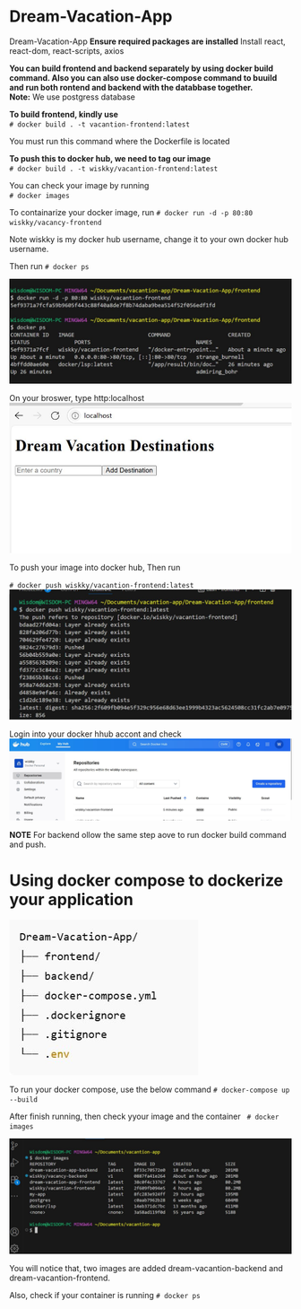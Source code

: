 # Dream-Vacation-App
Dream-Vacation-App
**Ensure required packages are installed**
Install react, react-dom, react-scripts, axios

**You can build frontend and backend separately by using docker build command. Also you can also use docker-compose command to buuild and run both rontend and backend with the databbase together.**    
**Note:** We use postgress database 

**To build frontend, kindly use**  
`# docker build . -t vacantion-frontend:latest `  

You must run this command where the Dockerfile is located

**To push this to docker hub, we need to tag our image**  
`# docker build . -t wiskky/vacantion-frontend:latest` 

You can check your image by running     
`# docker images`  

To containarize your docker image, run 
`# docker run -d -p 80:80 wiskky/vacancy-frontend`

Note wiskky is my docker hub username, change it to your own docker hub username. 

Then run `# docker ps`

![](Image/DockerImages.JPG)  

On your broswer, type http:localhost
![](Image/frontendOutput.JPG)

To push your image into docker hub, Then run 

`# docker push wiskky/vacantion-frontend:latest` 
![](Image/dockerpushh.JPG)

Login into your docker hhub accont and check 
![](Image/DockerPush.JPG)

**NOTE** For backend ollow the same step aove to run docker build command and push.

# Using docker compose to dockerize your application
![](Image/tree.JPG)

To run your docker compose, use the below command
`# docker-compose up --build`

After finish running, then check yyour image and the container
` # docker images`

![](Image/compose1.JPG)  

You will notice that, two images are added dream-vacantion-backend and dream-vacantion-frontend.

Also, check if your container is running
`# docker ps`

![]()

